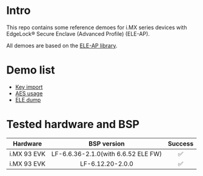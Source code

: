 # Intro

This repo contains some reference demoes for i.MX series devices with EdgeLock® Secure Enclave (Advanced Profile) (ELE-AP).

All demoes are based on the [ELE-AP library](https://github.com/nxp-imx/imx-secure-enclave).

# Demo list

- [Key import](key_import/)
- [AES usage](aes_usage/)
- [ELE dump](dump_ele/)

# Tested hardware and BSP

| Hardware | BSP version | Success |
|:---:|:---:|:---:|
| i.MX 93 EVK | LF-6.6.36-2.1.0(with 6.6.52 ELE FW) | ✅ |
| i.MX 93 EVK | LF-6.12.20-2.0.0 | ✅ |